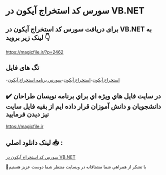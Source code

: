 # سورس کد استخراج آیکون در VB.NET

## برای دریافت سورس کد استخراج آیکون در VB.NET به لینک زیر بروید 👇

https://magicfile.ir/?p=2462

## تگ های فایل

-[استخراج آيکون](https://magicfile.ir/product/%d8%b3%d9%88%d8%b1%d8%b3-%d9%88-%da%a9%d8%af-%d8%a7%d8%b3%d8%aa%d8%ae%d8%b1%d8%a7%d8%ac-%d8%a2%d9%8a%da%a9%d9%88%d9%86-%d8%af%d8%b1-vbnet/)-[استخراج آیکون](https://magicfile.ir/product/%d8%b3%d9%88%d8%b1%d8%b3-%d9%88-%da%a9%d8%af-%d8%a7%d8%b3%d8%aa%d8%ae%d8%b1%d8%a7%d8%ac-%d8%a2%d9%8a%da%a9%d9%88%d9%86-%d8%af%d8%b1-vbnet/)-[سورس برنامه استخراج آیکون](https://magicfile.ir/product/%d8%b3%d9%88%d8%b1%d8%b3-%d9%88-%da%a9%d8%af-%d8%a7%d8%b3%d8%aa%d8%ae%d8%b1%d8%a7%d8%ac-%d8%a2%d9%8a%da%a9%d9%88%d9%86-%d8%af%d8%b1-vbnet/)

## ✔️ در سايت فايل هاي ويژه اي براي برنامه نويسان طراحان دانشجويان و دانش آموزان قرار داده ايم از بقيه فايل سايت نيز ديدن فرماييد

https://magicfile.ir


## لينک دانلود اصلي 📥 :

[سورس کد استخراج آیکون در VB.NET](https://magicfile.ir/product/%d8%b3%d9%88%d8%b1%d8%b3-%d9%88-%da%a9%d8%af-%d8%a7%d8%b3%d8%aa%d8%ae%d8%b1%d8%a7%d8%ac-%d8%a2%d9%8a%da%a9%d9%88%d9%86-%d8%af%d8%b1-vbnet/) 


🙏با تشکر از همراهي شما مشتاقانه در وبسایت منتظر شما دوست عزیز هستیم

